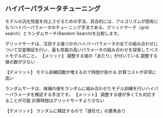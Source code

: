 ## ハイパーパラメータチューニング
モデルの汎化性能を向上させるための手法、具合的には、アルゴリズムが固有にもつハイパーパラメータのチューニング手法である、グリッドサーチ（grid search）とランダムサーチ(Random Search)を比較します。

グリッドサーチは、注目する幾つかのハイパーパラメータの全ての組み合わせについて交差検証を行い、最も性能の高いパラメータの組み合わせを探索してベストモデルのこと。
【メリット】
調整する値の「あたり」が付いている
調整する値の数が少ない

【デメリット】
モデル訓練回数が増えるので時間が掛かる
計算コストが非常に高い

ランダムサーチは、候補の値をランダムに組み合わせたモデル訓練を行いハイパーパラメータを検証する手法です。
【メリット】
調整する値が多くても対応することが可能
計算時間はグリッドサーチより少ない

【デメリット】
ランダムに検証するので「運任せ」の要素あり

